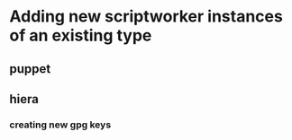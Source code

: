 # Adding new scriptworker instances of an existing type

## puppet
## hiera
### creating new gpg keys
